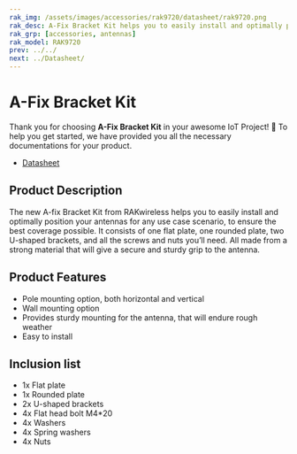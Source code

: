 ```yaml
---
rak_img: /assets/images/accessories/rak9720/datasheet/rak9720.png
rak_desc: A-Fix Bracket Kit helps you to easily install and optimally position your antennas for any use case scenario.
rak_grp: [accessories, antennas]
rak_model: RAK9720 
prev: ../../
next: ../Datasheet/
---
```



# A-Fix Bracket Kit


Thank you for choosing **A-Fix Bracket Kit** in your awesome IoT Project! 🎉 To help you get started, we have provided you all the necessary documentations for your product.

* [Datasheet](../Datasheet/)

## Product Description

The new A-fix Bracket Kit from RAKwireless helps you to easily install and optimally position your antennas for any use case scenario, to ensure the best coverage possible. It consists of one flat plate, one rounded plate, two U-shaped brackets, and all the screws and nuts you’ll need. All made from a strong material that will give a secure and sturdy grip to the antenna.

## Product Features

- Pole mounting option, both horizontal and vertical
- Wall mounting option
- Provides sturdy mounting for the antenna, that will endure rough weather
- Easy to install

## Inclusion list

- 1x Flat plate
- 1x Rounded plate
- 2x U-shaped brackets
- 4x Flat head bolt M4*20
- 4x Washers
- 4x Spring washers
- 4x Nuts
